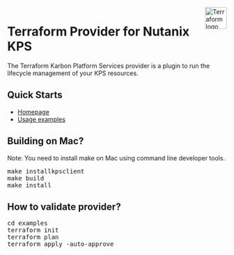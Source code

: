 <a href="https://terraform.io">
    <img src="https://cdn.rawgit.com/hashicorp/terraform-website/master/content/source/assets/images/logo-hashicorp.svg" alt="Terraform logo" title="Terraform" align="right" height="50" />
</a>

# Terraform Provider for Nutanix KPS

The Terraform Karbon Platform Services provider is a plugin to run the lifecycle management of your KPS resources.

## Quick Starts

- [Homepage](https://registry.terraform.io/providers/nutanix/nutanixkps/latest)
- [Usage examples](https://registry.terraform.io/providers/nutanix/nutanixkps/latest/docs)

## Building on Mac? 
Note: You need to install make on Mac using command line developer tools.
<pre>
make installkpsclient
make build
make install
</pre>

## How to validate provider?
<pre>
cd examples
terraform init
terraform plan
terraform apply -auto-approve
</pre>
